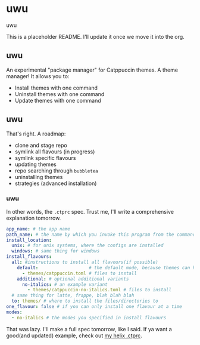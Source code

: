 # uwu
uwu

This is a placeholder README. I'll update it once we move it into the org.

## uwu
An experimental "package manager" for Catppuccin themes. A theme manager!
It allows you to:
- Install themes with one command
- Uninstall themes with one command
- Update themes with one command

## uwu
That's right. A roadmap:
- clone and stage repo
- symlink all flavours (in progress)
- symlink specific flavours
- updating themes
- repo searching through `bubbletea`
- uninstalling themes
- strategies (advanced installation)

### uwu
In other words, the `.ctprc` spec. Trust me, I'll write a comprehensive explanation tomorrow.
```yaml
app_name: # the app name
path_name: # the name by which you invoke this program from the command line
install_location:
  unix: # for unix systems, where the configs are installed
  windows: # same thing for windows
install_flavours:
  all: #instructions to install all flavours(if possible)
    default:                   # the default mode, because themes can have "variants"
      - themes/catppuccin.toml # files to install
    additional: # optional additional variants
      no-italics: # an example variant
        - themes/catppuccin-no-italics.toml # files to install
  # same thing for latte, frappe, blah blah blah
  to: themes/ # where to install the files/directories to
one_flavour: false # if you can only install one flavour at a time
modes:
  - no-italics # the modes you specified in install flavours
```
That was lazy. I'll make a full spec tomorrow, like I said. If ya want a good(and updated) example, check out [my helix .ctprc](https://github.com/catppuccin/helix-new/blob/main/.ctprc).
